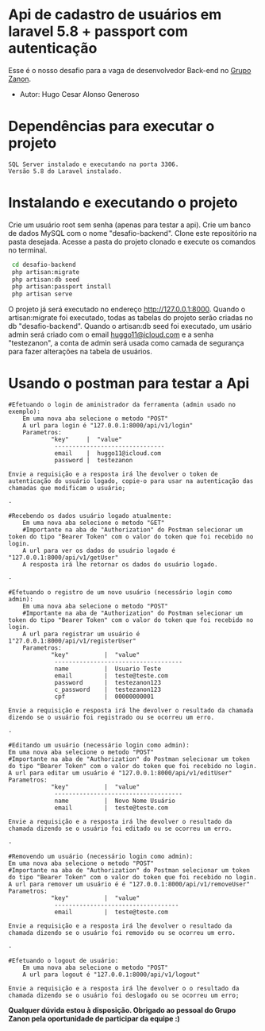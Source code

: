 # Api de cadastro de usuários em laravel 5.8 + passport com autenticação

Esse é o nosso desafio para a vaga de desenvolvedor Back-end  no [Grupo Zanon](http://www.grupozanon.com.br/). 
- Autor: Hugo Cesar Alonso Generoso

# Dependências para executar o projeto
    SQL Server instalado e executando na porta 3306.
    Versão 5.8 do Laravel instalado.    

# Instalando e executando o projeto
Crie um usuário root sem senha (apenas para testar a api).
Crie um banco de dados MySQL com o nome "desafio-backend". 
Clone este repositório na pasta desejada.
Acesse a pasta do projeto clonado e execute os comandos no terminal.
```sh
 cd desafio-backend
 php artisan:migrate
 php artisan:db seed
 php artisan:passport install
 php artisan serve
```
O projeto já será executado no endereço <http://127.0.0.1:8000>.
Quando o artisan:migrate foi executado, todas as tabelas do projeto serão criadas no db "desafio-backend".
Quando o artisan:db seed foi executado, um usário admin será criado com o email huggo11@icloud.com e a senha "testezanon", a conta de admin será usada como camada de segurança para fazer alterações na tabela de usuários.

# Usando o postman para testar a Api

    #Efetuando o login de aministrador da ferramenta (admin usado no exemplo):
        Em uma nova aba selecione o metodo "POST"
        A url para login é "127.0.0.1:8000/api/v1/login"
        Parametros:
                "key"     |  "value"
                 -------------------------------
                 email    |  huggo11@icloud.com
                 password |  testezanon
                 
    Envie a requisição e a resposta irá lhe devolver o token de autenticação do usuário logado, copie-o para usar na autenticação das chamadas que modificam o usuário;
    
    -
    
    #Recebendo os dados usuário logado atualmente:
        Em uma nova aba selecione o metodo "GET"
        #Importante na aba de "Authorization" do Postman selecionar um token do tipo "Bearer Token" com o valor do token que foi recebido no login.
        A url para ver os dados do usuário logado é "127.0.0.1:8000/api/v1/getUser"
        A resposta irá lhe retornar os dados do usuário logado.
    
    -
    
    #Efetuando o registro de um novo usuário (necessário login como admin):
        Em uma nova aba selecione o metodo "POST"
        #Importante na aba de "Authorization" do Postman selecionar um token do tipo "Bearer Token" com o valor do token que foi recebido no login.
        A url para registrar um usuário é 1"27.0.0.1:8000/api/v1/registerUser"
        Parametros:
                "key"          |  "value"
                 ------------------------------------
                 name          |  Usuario Teste
                 email         |  teste@teste.com
                 password      |  testezanon123
                 c_password    |  testezanon123
                 cpf           |  00000000001

    Envie a requisição e resposta irá lhe devolver o resultado da chamada dizendo se o usuário foi registrado ou se ocorreu um erro.
    
    -
    
    #Editando um usuário (necessário login como admin):
    Em uma nova aba selecione o metodo "POST"
    #Importante na aba de "Authorization" do Postman selecionar um token do tipo "Bearer Token" com o valor do token que foi recebido no login.
    A url para editar um usuário é "127.0.0.1:8000/api/v1/editUser"
    Parametros:
                "key"          |  "value"
                 ------------------------------------
                 name          |  Novo Nome Usuário
                 email         |  teste@teste.com

    Envie a requisição e a resposta irá lhe devolver o resultado da chamada dizendo se o usuário foi editado ou se ocorreu um erro.
    
    -
    
    #Removendo um usuário (necessário login como admin):
    Em uma nova aba selecione o metodo "POST"
    #Importante na aba de "Authorization" do Postman selecionar um token do tipo "Bearer Token" com o valor do token que foi recebido no login.
    A url para remover um usuário é é "127.0.0.1:8000/api/v1/removeUser"
    Parametros:
                "key"          |  "value"
                 -----------------------------------
                 email         |  teste@teste.com

    Envie a requisição e a resposta irá lhe devolver o resultado da chamada dizendo se o usuário foi removido ou se ocorreu um erro.
    
    -
    
    #Efetuando o logout de usuário:
        Em uma nova aba selecione o metodo "POST"
        A url para logout é "127.0.0.1:8000/api/v1/logout"
                 
    Envie a requisição e a resposta irá lhe devolver o o resultado da chamada dizendo se o usuário foi deslogado ou se ocorreu um erro;
    
    

**Qualquer dúvida estou à disposição. Obrigado ao pessoal do Grupo Zanon pela oportunidade de participar da equipe :)**
